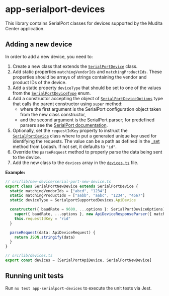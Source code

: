 # app-serialport-devices

This library contains SerialPort classes for devices supported by the Mudita Center application.

## Adding a new device

In order to add a new device, you need to:

1. Create a new class that extends the [`SerialPortDevice`](src/lib/serial-port-device.ts) class.
2. Add static properties `matchingVendorIds` and `matchingProductIds`. These properties should be arrays of strings containing the vendor and product IDs of the device.
3. Add a static property `deviceType` that should be set to one of the values from the [`SerialPortDeviceType`](../models/src/lib/serial-port-device-type.ts) enum.
4. Add a constructor accepting the object of [`SerialPortDeviceOptions`](src/lib/serial-port-device.ts) type that calls the parent constructor using `super` method:
   - where the first argument is the SerialPort configuration object taken from the new class constructor,
   - and the second argument is the SerialPort parser; for predefined parsers see the [SerialPort documentation](https://serialport.io/docs/api-parsers-overview).
5. Optionally, set the `requestIdKey` property to instruct the [`SerialPortDevice`](src/lib/serial-port-device.ts) class where to put a generated unique key used for identifying the requests.
   The value can be a path as defined in the [\_set](https://lodash.com/docs/4.17.15#set) method from Lodash. If not set, it defaults to `"id"`.
6. Override the `parseRequest` method to properly parse the data being sent to the device.
7. Add the new class to the `devices` array in the [`devices.ts`](src/lib/devices.ts) file.

**Example:**

```typescript
// src/lib/new-device/serial-port-new-device.ts
export class SerialPortNewDevice extends SerialPortDevice {
  static matchingVendorIds = ["abcd", "1234"]
  static matchingProductIds = ["aabb", "aabc", "1234", "4567"]
  static deviceType = SerialportSupportedDevices.ApiDevice

  constructor({ baudRate = 9600, ...options }: SerialPortDeviceOptions) {
    super({ baudRate, ...options }, new ApiDeviceResponseParser({ matcher: /#\d{9}/g }))
    this.requestIdKey = "rid"
  }

  parseRequest(data: ApiDeviceRequest) {
    return JSON.stringify(data)
  }
}
```

```typescript
// src/lib/devices.ts
export const devices = [SerialPortApiDevice, SerialPortNewDevice]
```

## Running unit tests

Run `nx test app-serialport-devices` to execute the unit tests via Jest.

